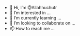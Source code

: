 - 👋 Hi, I’m @Allahhuchutr
- 👀 I’m interested in ...
- 🌱 I’m currently learning ...
- 💞️ I’m looking to collaborate on ...
- 📫 How to reach me ...

<!---
Allahhuchutr/Allahhuchutr is a ✨ special ✨ repository because its `README.md` (this file) appears on your GitHub profile.
You can click the Preview link to take a look at your changes.
--->
